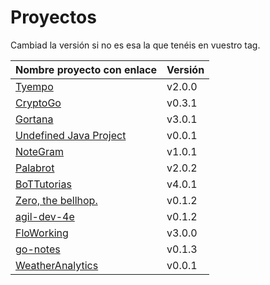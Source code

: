 # Proyectos

Cambiad la versión si no es esa la que tenéis en vuestro tag.

| Nombre proyecto con enlace                                       | Versión |
|------------------------------------------------------------------|---------|
| [Tyempo](https://github.com/Phyton-es-mi-typo/tyempo)                    | v2.0.0  |
| [CryptoGo](https://github.com/CriptoInfo/CryptoGo)                       | v0.3.1  |
| [Gortana](https://github.com/Pibes-GRX/Gortana)                         | v3.0.1  |
| [Undefined Java Project](https://github.com/tddgrupo4/TDD-Grupo-4)      | v0.0.1  |
| [NoteGram](https://github.com/NoteGramBot/NoteGram)                    | v1.0.1  |
|  [Palabrot](https://github.com/ScalaBot-Team/PalaBrot)                   | v2.0.2  |
|   [BoTTutorias](https://github.com/BoTTuros/BoTTutorias)                | v4.0.1  |
|    [Zero, the bellhop.](https://github.com/monium/zero)                | v0.1.2  |
|    [agil-dev-4e](https://github.com/Kobedinho/agil-dev-4e)                | v0.1.2  |
|    [FloWorking](https://github.com/PalomitaTeam/FloWorking)              | v3.0.0  |
|    [go-notes](https://github.com/Golang-EC/go-notes)                     | v0.1.3  |
| [WeatherAnalytics](https://github.com/crislinfrajo/WeatherAnalytics)     | v0.0.1  | 
